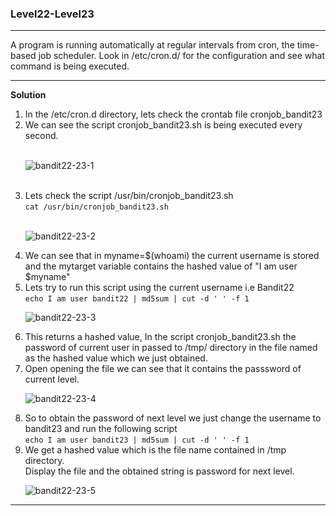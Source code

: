### Level22-Level23

<hr>
A program is running automatically at regular intervals from cron, the time-based job scheduler. Look in /etc/cron.d/ for the configuration and see what command is being executed.
<hr/>

<b>Solution</b><br/>

<p>
<ol>

<li>In the /etc/cron.d directory, lets check the crontab file cronjob_bandit23</li>
<li>We can see the script cronjob_bandit23.sh is being executed every second.</li>
<br/>

![bandit22-23-1](https://user-images.githubusercontent.com/88927842/183339208-5b2eec41-1406-406d-ab49-81e2e299609c.png)

<br/>
<li>Lets check the script /usr/bin/cronjob_bandit23.sh<br/>
<code>cat /usr/bin/cronjob_bandit23.sh</code></li>
<br/>

![bandit22-23-2](https://user-images.githubusercontent.com/88927842/183339231-2d95b6cb-701f-4197-83af-553ed045c937.png)

<li>We can see that in myname=$(whoami) the current username is stored and the mytarget variable contains the hashed value of "I am user $myname"</li>
<li>Lets try to run this script using the current username i.e Bandit22<br/>
<code>echo I am user bandit22 | md5sum | cut -d ' ' -f 1</code></li>

![bandit22-23-3](https://user-images.githubusercontent.com/88927842/183339300-d71e3193-a6b9-4b0d-b71b-e97b9eab8da6.png)


<li>This returns a hashed value, In the script cronjob_bandit23.sh the password of current user in passed to /tmp/ directory in the file named as the hashed value which we just obtained.</li>
<li>Open opening the file we can see that it contains the passsword of current level.</li>

![bandit22-23-4](https://user-images.githubusercontent.com/88927842/183339309-b1eacdf8-0461-422b-a75f-194f75b1a660.png)


<li>So to obtain the password of next level we just change the username to bandit23 and run the following script<br/>
<code>echo I am user bandit23 | md5sum | cut -d ' ' -f 1</code></li></li>
<li>We get a hashed value which is the file name contained in /tmp directory.<br/>Display the file and the obtained string is password for next level.</li>

![bandit22-23-5](https://user-images.githubusercontent.com/88927842/183339332-25a4eb6e-8823-4b07-832c-995f0a76fa54.png)

</p>
</ol>
<hr/>
